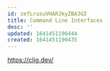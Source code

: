 ```yaml
---
id: zefLrusuVHARJkyZBA3GI
title: Command Line Interfaces
desc: ''
updated: 1641451196444
created: 1641451190435
---
```


<https://clig.dev/>
